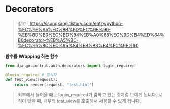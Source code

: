 # Decorators

> 참고 : https://ssungkang.tistory.com/entry/python-%EC%9E%A5%EC%8B%9D%EC%9E%90-%EB%8D%B0%EC%BD%94%EB%A0%88%EC%9D%B4%ED%84%B0decorator-%EB%A5%BC-%EC%95%8C%EC%95%84%EB%B3%B4%EC%9E%90

**함수를 Wrapping 하는 함수**

```python
from django.contrib.auth.decorators import login_required

@login_required # 장식자
def test_view(request):
    return render(request, 'test.html')
```

> 외부에서 들어올 때는 login_required가 감싸고 있는 것처럼 보이게 됩니다. 로직이 맞을 때, 내부의 test_view를 호출해서 사용할 수 있게 됩니다.

